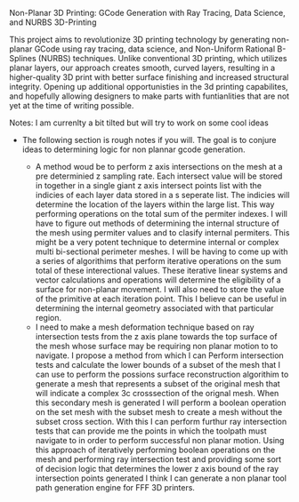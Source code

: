 Non-Planar 3D Printing: GCode Generation with Ray Tracing, Data Science, and NURBS
3D-Printing

This project aims to revolutionize 3D printing technology by generating non-planar GCode using ray tracing, data science, and Non-Uniform Rational B-Splines (NURBS) techniques. 
Unlike conventional 3D printing, which utilizes planar layers, our approach creates smooth, curved layers, resulting in a 
higher-quality 3D print with better surface finishing and increased structural integrity. Opening up additional opportunisties in the 3d printing 
capabilites, and hopefully allowing designers to make parts with funtianlities that are not yet at the time of writing possible. 


Notes: I am currenlty a bit tilted but will try to work on some cool ideas
- The following section is rough notes if you will. The goal is to conjure ideas to determining logic for non plannar gcode generation.

  - A method woud be to perform z axis intersections on the mesh at a pre determinied z sampling rate. 
  Each intersect value will be stored in together in a single giant z axis intersect points list with the indicies of each layer data stored in a s
  seperate list. The indicies will determine the location of the layers within the large list. This way performing operations on the  total
  sum of the permiter indexes. I will have to figure out methods of determining the internal structure of the mesh using permiter values 
  and to clasify internal permiters. This might be a very potent technique to determine internal or complex multi bi-sectional perimeter meshes.
  I will be having to come up with a series of algorithims that perform iterative operations on the sum total of these interectional values. 
  These iterative linear systems and vector calculations and operations will determine the eligibility of a surface for non-planar movement.
  I will also need to store the value of the primitive at each iteration point. This I believe can be useful in determining the internal 
  geometry associated with that particular region. 
  - I need to make a mesh deformation technique based on ray intersection tests from the z axis plane towards the top surface of the mesh whose surface
  may be requiring non planar motion to to navigate. I propose a method from which I can Perform intersection tests and calculate the lower bounds of a
  subset of the mesh that I can use to perform the possions surface reconstruction algorithim to generate a mesh that represents
  a subset of the original mesh that will indicate a complex 3c crosssection of the orignal mesh. When this secondary mesh is generated I will 
  perform a boolean operation on the set mesh with the subset mesh to create a mesh without the subset cross section. With this I can perform 
  furthur ray intersection tests that can provide me the points in which the toolpath must navigate to in order to perform successful non planar 
  motion. Using this approach of iteratively performing boolean operations on the mesh and performing ray intersection test and providing
  some sort of decision logic that determines the lower z axis bound of the ray intersection points generated I think I can generate a non 
  planar tool path generation engine for FFF 3D printers. 
  

